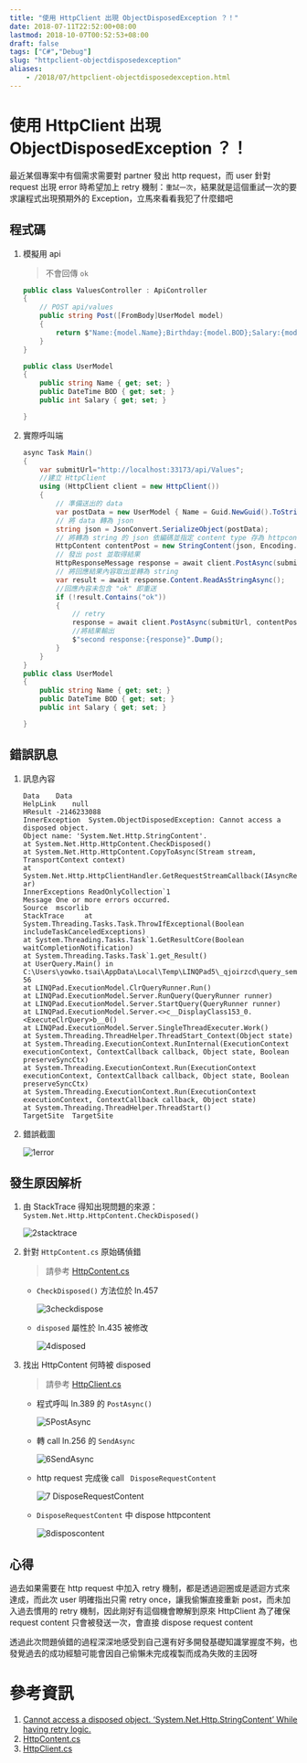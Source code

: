 ```yaml
---
title: "使用 HttpClient 出現 ObjectDisposedException ？！"
date: 2018-07-11T22:52:00+08:00
lastmod: 2018-10-07T00:52:53+08:00
draft: false
tags: ["C#","Debug"]
slug: "httpclient-objectdisposedexception"
aliases:
    - /2018/07/httpclient-objectdisposedexception.html
---
```

# 使用 HttpClient 出現 ObjectDisposedException ？！
最近某個專案中有個需求需要對 partner 發出 http request，而 user 針對 request 出現 error 時希望加上 retry 機制：`重試一次`，結果就是這個重試一次的要求讓程式出現預期外的 Exception，立馬來看看我犯了什麼錯吧

## 程式碼
1. 模擬用 api
    
    >不會回傳 `ok` 
    
    ```cs
    public class ValuesController : ApiController
    {
        // POST api/values
        public string Post([FromBody]UserModel model)
        {
            return $"Name:{model.Name};Birthday:{model.BOD};Salary:{model.Salary}";
        }
    }

    public class UserModel
    {
        public string Name { get; set; }
        public DateTime BOD { get; set; }
        public int Salary { get; set; }

    }
    ```
2. 實際呼叫端
    
    ```cs
    async Task Main()
    {
        var submitUrl="http://localhost:33173/api/Values";
        //建立 HttpClient
        using (HttpClient client = new HttpClient())
        {
            // 準備送出的 data
            var postData = new UserModel { Name = Guid.NewGuid().ToString(), BOD = DateTime.Now, Salary = 100 };
            // 將 data 轉為 json
            string json = JsonConvert.SerializeObject(postData);
            // 將轉為 string 的 json 依編碼並指定 content type 存為 httpcontent
            HttpContent contentPost = new StringContent(json, Encoding.UTF8, "application/json");
            // 發出 post 並取得結果
            HttpResponseMessage response = await client.PostAsync(submitUrl, contentPost);
            // 將回應結果內容取出並轉為 string
            var result = await response.Content.ReadAsStringAsync();
            //回應內容未包含 "ok" 即重送
            if (!result.Contains("ok"))
            {
                // retry
                response = await client.PostAsync(submitUrl, contentPost);
                //將結果輸出
                $"second response:{response}".Dump();
            }
        }
    }
    public class UserModel
    {
        public string Name { get; set; }
        public DateTime BOD { get; set; }
        public int Salary { get; set; }

    }
    ```

## 錯誤訊息
1. 訊息內容
    
    ```
    Data	Data
    HelpLink	null
    HResult	-2146233088
    InnerException	System.ObjectDisposedException: Cannot access a disposed object.
    Object name: 'System.Net.Http.StringContent'.
    at System.Net.Http.HttpContent.CheckDisposed()
    at System.Net.Http.HttpContent.CopyToAsync(Stream stream, TransportContext context)
    at System.Net.Http.HttpClientHandler.GetRequestStreamCallback(IAsyncResult ar)
    InnerExceptions	ReadOnlyCollection`1
    Message	One or more errors occurred.
    Source	mscorlib
    StackTrace	   at System.Threading.Tasks.Task.ThrowIfExceptional(Boolean includeTaskCanceledExceptions)
    at System.Threading.Tasks.Task`1.GetResultCore(Boolean waitCompletionNotification)
    at System.Threading.Tasks.Task`1.get_Result()
    at UserQuery.Main() in C:\Users\yowko.tsai\AppData\Local\Temp\LINQPad5\_qjoirzcd\query_semfzk.cs:line 56
    at LINQPad.ExecutionModel.ClrQueryRunner.Run()
    at LINQPad.ExecutionModel.Server.RunQuery(QueryRunner runner)
    at LINQPad.ExecutionModel.Server.StartQuery(QueryRunner runner)
    at LINQPad.ExecutionModel.Server.<>c__DisplayClass153_0.<ExecuteClrQuery>b__0()
    at LINQPad.ExecutionModel.Server.SingleThreadExecuter.Work()
    at System.Threading.ThreadHelper.ThreadStart_Context(Object state)
    at System.Threading.ExecutionContext.RunInternal(ExecutionContext executionContext, ContextCallback callback, Object state, Boolean preserveSyncCtx)
    at System.Threading.ExecutionContext.Run(ExecutionContext executionContext, ContextCallback callback, Object state, Boolean preserveSyncCtx)
    at System.Threading.ExecutionContext.Run(ExecutionContext executionContext, ContextCallback callback, Object state)
    at System.Threading.ThreadHelper.ThreadStart()
    TargetSite	TargetSite
    ``` 
2. 錯誤截圖
    
    ![1error](https://user-images.githubusercontent.com/3851540/42524074-08d47d58-84a2-11e8-8852-00e6162b3be6.png)

## 發生原因解析
1. 由 StackTrace 得知出現問題的來源：`System.Net.Http.HttpContent.CheckDisposed()`
    
    ![2stacktrace](https://user-images.githubusercontent.com/3851540/42524075-090498bc-84a2-11e8-9048-dde04f416ff2.png)
2. 針對 `HttpContent.cs` 原始碼偵錯
    
    > 請參考 [HttpContent.cs](https://www.symbolsource.org/Public/Metadata/NuGet/Project/HttpClient/0.5.0/Release/.NETFramework,Version=v4.0/Microsoft.Net.Http/Microsoft.Net.Http/System/Net/Http/HttpContent.cs) 
    
    - `CheckDisposed()` 方法位於 ln.457
        
        ![3checkdispose](https://user-images.githubusercontent.com/3851540/42524077-092e3f28-84a2-11e8-9003-09ca8b1342e6.png)
    - `disposed` 屬性於 ln.435 被修改
        
        ![4disposed](https://user-images.githubusercontent.com/3851540/42524078-096032f8-84a2-11e8-8413-e18887430e12.png)
3. 找出 HttpContent 何時被 disposed
    
    > 請參考 [HttpClient.cs](https://www.symbolsource.org/Public/Metadata/NuGet/ProjectHttpClient/0.5.0/Release/.NETFramework,ersion=v4.0/Microsoft.Net.Http/Microsoft.Net.ttp/System/Net/Http/HttpClient.cs)
    
    - 程式呼叫 ln.389 的 `PostAsync()`
        
        ![5PostAsync](https://user-images.githubusercontent.com/3851540/42524079-098c1166-84a2-11e8-8eaf-f75f7a94e23a.png)
    - 轉 call ln.256 的 `SendAsync` 
        
        ![6SendAsync](https://user-images.githubusercontent.com/3851540/42524081-09e1905a-84a2-11e8-822a-41e46d0d3de2.png)
    - http request 完成後 call ` DisposeRequestContent`
        
        ![7 DisposeRequestContent](https://user-images.githubusercontent.com/3851540/42524070-087268f2-84a2-11e8-9599-82cbed0a9668.png)
    - `DisposeRequestContent` 中 dispose httpcontent
        
        ![8disposcontent](https://user-images.githubusercontent.com/3851540/42524071-08a137d6-84a2-11e8-8154-095192e5051d.png)

## 心得
過去如果需要在 http request 中加入 retry 機制，都是透過迴圈或是遞迴方式來達成，而此次 user 明確指出只需 retry once，讓我偷懶直接重新 post，而未加入過去慣用的 retry 機制，因此剛好有這個機會瞭解到原來 HttpClient 為了確保 request content 只會被發送一次，會直接 dispose request content

透過此次問題偵錯的過程深深地感受到自己還有好多開發基礎知識掌握度不夠，也發覺過去的成功經驗可能會因自己偷懶未完成複製而成為失敗的主因呀

# 參考資訊
1. [Cannot access a disposed object. ‘System.Net.Http.StringContent’ While having retry logic.](https://amoghnatu.net/2017/01/12/cannot-access-a-disposed-object-system-net-http-stringcontent-while-having-retry-logic/)
2. [HttpContent.cs](https://www.symbolsource.org/Public/Metadata/NuGet/Project/HttpClient/0.5.0/Release/.NETFramework,Version=v4.0/Microsoft.Net.Http/Microsoft.Net.Http/System/Net/Http/HttpContent.cs) 
3. [HttpClient.cs](https://www.symbolsource.org/Public/Metadata/NuGet/ProjectHttpClient/0.5.0/Release/.NETFramework,ersion=v4.0/Microsoft.Net.Http/Microsoft.Net.ttp/System/Net/Http/HttpClient.cs)